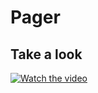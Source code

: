 # Pager

## Take a look

[![Watch the video](./screen_record.gif)](https://youtube.com/shorts/0aX-WajbxhE)
